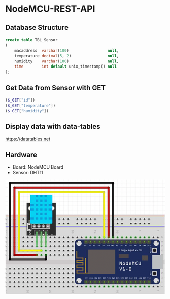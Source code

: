 # NodeMCU-REST-API

## Database Structure
```sql
create table TBL_Sensor
(
    macaddress  varchar(100)                 null,
    temperature decimal(5, 2)                null,
    humidity    varchar(100)                 null,
    time        int default unix_timestamp() null
);
```

## Get Data from Sensor with GET
```php
($_GET["id"])
($_GET["temperature"])
($_GET["humidity"])
```

## Display data with data-tables
https://datatables.net

## Hardware

- Board:     NodeMCU Board
- Sensor:   DHT11

![alt text](https://github.com/michifueby/NodeMCURestAPI/blob/main/NodeMCUBoardWithDHT11.png?raw=true)

